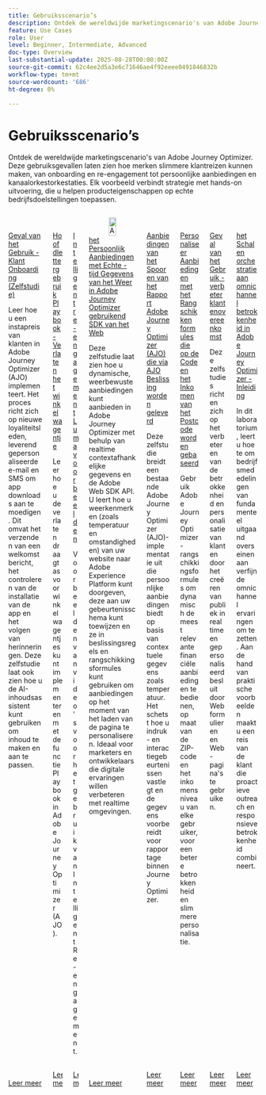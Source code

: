 ```yaml
---
title: Gebruiksscenario’s
description: Ontdek de wereldwijde marketingscenario's van Adobe Journey Optimizer. Deze gebruiksgevallen laten zien hoe merken slimmere klantreizen kunnen maken, van onboarding en re-engagement tot persoonlijke aanbiedingen en kanaalorkestorkestaties. Elk voorbeeld verbindt strategie met hands-on uitvoering, die u helpen producteigenschappen op echte bedrijfsdoelstellingen toepassen.
feature: Use Cases
role: User
level: Beginner, Intermediate, Advanced
doc-type: Overview
last-substantial-update: 2025-08-28T00:00:00Z
source-git-commit: 62c4ee2d5a3e6c71646ae4f92eeee0491846832b
workflow-type: tm+mt
source-wordcount: '686'
ht-degree: 0%

---
```



# Gebruiksscenario’s

Ontdek de wereldwijde marketingscenario&#39;s van Adobe Journey Optimizer. Deze gebruiksgevallen laten zien hoe merken slimmere klantreizen kunnen maken, van onboarding en re-engagement tot persoonlijke aanbiedingen en kanaalorkestorkestaties. Elk voorbeeld verbindt strategie met hands-on uitvoering, die u helpen producteigenschappen op echte bedrijfsdoelstellingen toepassen.

<!-- CARDS
* https://experienceleague.adobe.com/en/docs/journey-optimizer-learn/tutorials/use-cases/customer-onboarding
* https://experienceleague.adobe.com/en/docs/journey-optimizer-learn/tutorials/use-cases/abandoned-cart
* https://experienceleague.adobe.com/en/docs/experience-platform/rtcdp/use-cases/personalization-insights-engagement/use-cases-luma
* https://experienceleague.adobe.com/en/docs/journey-optimizer-learn/personalizing-offers-with-real-time-weather-data/introduction
* https://experienceleague.adobe.com/en/docs/journey-optimizer-learn/reporting-on-ajo-od/introduction
* https://experienceleague.adobe.com/en/docs/journey-optimizer-learn/personalizing-offers-with-ranking-formulas-based-on-user-zip-code-and-income/introduction
* https://experienceleague.adobe.com/en/docs/journey-optimizer-learn/tutorials/use-cases/enhance-customer-engagement
* https://experienceleague.adobe.com/en/docs/journey-optimizer-learn/scaling-orchestration-to-omnichannel-engagement/introduction
-->
<!-- START CARDS HTML - DO NOT MODIFY BY HAND -->
<div class="columns">
    <div class="column is-half-tablet is-half-desktop is-one-third-widescreen" aria-label="Use Case - Customer Onboarding (Tutorial)">
        <div class="card" style="height: 100%; display: flex; flex-direction: column; height: 100%;">
            <div class="card-image">
                <figure class="image x-is-16by9">
                    <a href="https://experienceleague.adobe.com/en/docs/journey-optimizer-learn/tutorials/use-cases/customer-onboarding" title="Hoofdletters gebruiken - Klantinstapsysteem (zelfstudie)" target="_blank" rel="referrer">
                        <img class="is-bordered-r-small" src="https://video.tv.adobe.com/v/3440650/?format=jpeg&nocache=1756417587791" alt="Hoofdletters gebruiken - Klantinstapsysteem (zelfstudie)"
                             style="width: 100%; aspect-ratio: 16 / 9; object-fit: cover; overflow: hidden; display: block; margin: auto;">
                    </a>
                </figure>
            </div>
            <div class="card-content is-padded-small" style="display: flex; flex-direction: column; flex-grow: 1; justify-content: space-between;">
                <div class="top-card-content">
                    <p class="headline is-size-6 has-text-weight-bold">
                        <a href="https://experienceleague.adobe.com/en/docs/journey-optimizer-learn/tutorials/use-cases/customer-onboarding" target="_blank" rel="referrer" title="Hoofdletters gebruiken - Klantinstapsysteem (zelfstudie)"> Geval van het Gebruik - Klant Onboarding (Zelfstudie) </a>
                    </p>
                    <p class="is-size-6">Leer hoe u een instapreis van klanten in Adobe Journey Optimizer (AJO) implementeert. ​Het proces richt zich op nieuwe loyaliteitsleden, leverend gepersonaliseerde e-mail en SMS om app downloads aan te moedigen. ​Dit omvat het verzenden van een welkomstbericht, het controleren van de installatie van de app en het volgen van herinneringen. ​Deze zelfstudie laat ook zien hoe u de AI-inhoudsassistent kunt gebruiken om inhoud te maken en aan te passen.</p>
                </div>
                <a href="https://experienceleague.adobe.com/en/docs/journey-optimizer-learn/tutorials/use-cases/customer-onboarding" target="_blank" rel="referrer" class="spectrum-Button spectrum-Button--outline spectrum-Button--primary spectrum-Button--sizeM" style="align-self: flex-start; margin-top: 1rem;">
                    <span class="spectrum-Button-label has-no-wrap has-text-weight-bold"> Leer meer </span>
                </a>
            </div>
        </div>
    </div>
    <div class="column is-half-tablet is-half-desktop is-one-third-widescreen" aria-label="Use Case Playbook - Abandoned shopping cart">
        <div class="card" style="height: 100%; display: flex; flex-direction: column; height: 100%;">
            <div class="card-image">
                <figure class="image x-is-16by9">
                    <a href="https://experienceleague.adobe.com/en/docs/journey-optimizer-learn/tutorials/use-cases/abandoned-cart" title="Hoofdletters gebruiken - Verlaten winkelwagentje" target="_blank" rel="referrer">
                        <img class="is-bordered-r-small" src="https://video.tv.adobe.com/v/3443964/?format=jpeg&nocache=1756417587818" alt="Hoofdletters gebruiken - Verlaten winkelwagentje"
                             style="width: 100%; aspect-ratio: 16 / 9; object-fit: cover; overflow: hidden; display: block; margin: auto;">
                    </a>
                </figure>
            </div>
            <div class="card-content is-padded-small" style="display: flex; flex-direction: column; flex-grow: 1; justify-content: space-between;">
                <div class="top-card-content">
                    <p class="headline is-size-6 has-text-weight-bold">
                        <a href="https://experienceleague.adobe.com/en/docs/journey-optimizer-learn/tutorials/use-cases/abandoned-cart" target="_blank" rel="referrer" title="Hoofdletters gebruiken - Verlaten winkelwagentje"> Hoofdlettergebruik Playbook - Verlaten het winkelwagentje </a>
                    </p>
                    <p class="is-size-6">Leer hoe u de verlaten draagtas voor winkelwagentjes kunt implementeren met de functie Playbook in Adobe Journey Optimizer (AJO).</p>
                </div>
                <a href="https://experienceleague.adobe.com/en/docs/journey-optimizer-learn/tutorials/use-cases/abandoned-cart" target="_blank" rel="referrer" class="spectrum-Button spectrum-Button--outline spectrum-Button--primary spectrum-Button--sizeM" style="align-self: flex-start; margin-top: 1rem;">
                    <span class="spectrum-Button-label has-no-wrap has-text-weight-bold"> Leer meer </span>
                </a>
            </div>
        </div>
    </div>
    <div class="column is-half-tablet is-half-desktop is-one-third-widescreen" aria-label="Intelligent Re-engagement Luma examples">
        <div class="card" style="height: 100%; display: flex; flex-direction: column; height: 100%;">
            <div class="card-image">
                <figure class="image x-is-16by9">
                    <a href="https://experienceleague.adobe.com/en/docs/experience-platform/rtcdp/use-cases/personalization-insights-engagement/use-cases-luma" title="Intelligente Luma-voorbeelden voor opnieuw engagement" target="_blank" rel="referrer">
                        <img class="is-bordered-r-small" src="https://video.tv.adobe.com/v/3425184/?format=jpeg&nocache=1756417587792" alt="Intelligente Luma-voorbeelden voor opnieuw engagement"
                             style="width: 100%; aspect-ratio: 16 / 9; object-fit: cover; overflow: hidden; display: block; margin: auto;">
                    </a>
                </figure>
            </div>
            <div class="card-content is-padded-small" style="display: flex; flex-direction: column; flex-grow: 1; justify-content: space-between;">
                <div class="top-card-content">
                    <p class="headline is-size-6 has-text-weight-bold">
                        <a href="https://experienceleague.adobe.com/en/docs/experience-platform/rtcdp/use-cases/personalization-insights-engagement/use-cases-luma" target="_blank" rel="referrer" title="Intelligente Luma-voorbeelden voor opnieuw engagement"> Intelligent re-engagement Luma voorbeelden </a>
                    </p>
                    <p class="is-size-6">Voorbeelden van video's voor het gebruik van Intelligent Re-engagement.</p>
                </div>
                <a href="https://experienceleague.adobe.com/en/docs/experience-platform/rtcdp/use-cases/personalization-insights-engagement/use-cases-luma" target="_blank" rel="referrer" class="spectrum-Button spectrum-Button--outline spectrum-Button--primary spectrum-Button--sizeM" style="align-self: flex-start; margin-top: 1rem;">
                    <span class="spectrum-Button-label has-no-wrap has-text-weight-bold"> Leer meer </span>
                </a>
            </div>
        </div>
    </div>
    <div class="column is-half-tablet is-half-desktop is-one-third-widescreen" aria-label="Personalizing Offers with Real-Time Weather Data in Adobe Journey Optimizer using Web SDK">
        <div class="card" style="height: 100%; display: flex; flex-direction: column; height: 100%;">
            <div class="card-image">
                <figure class="image x-is-16by9">
                    <a href="https://experienceleague.adobe.com/en/docs/journey-optimizer-learn/personalizing-offers-with-real-time-weather-data/introduction" title="Aanbiedingen personaliseren met gegevens voor weersomstandigheden in real time in Adobe Journey Optimizer via Web SDK" target="_blank" rel="referrer">
                        <img class="is-bordered-r-small" src="https://experienceleague.adobe.com/en/docs/journey-optimizer-learn/personalizing-offers-with-real-time-weather-data/introduction./media_11e634b7fcda118d76753129e5511697a1e5145de.png?width=400&format=png&optimize=medium" alt="Aanbiedingen personaliseren met gegevens voor weersomstandigheden in real time in Adobe Journey Optimizer via Web SDK"
                             style="width: 100%; aspect-ratio: 16 / 9; object-fit: cover; overflow: hidden; display: block; margin: auto;">
                    </a>
                </figure>
            </div>
            <div class="card-content is-padded-small" style="display: flex; flex-direction: column; flex-grow: 1; justify-content: space-between;">
                <div class="top-card-content">
                    <p class="headline is-size-6 has-text-weight-bold">
                        <a href="https://experienceleague.adobe.com/en/docs/journey-optimizer-learn/personalizing-offers-with-real-time-weather-data/introduction" target="_blank" rel="referrer" title="Aanbiedingen personaliseren met gegevens voor weersomstandigheden in real time in Adobe Journey Optimizer via Web SDK"> het Persoonlijk Aanbiedingen met Echte - tijd Gegevens van het Weer in Adobe Journey Optimizer gebruikend SDK van het Web </a>
                    </p>
                    <p class="is-size-6">Deze zelfstudie laat zien hoe u dynamische, weerbewuste aanbiedingen kunt aanbieden in Adobe Journey Optimizer met behulp van realtime contextafhankelijke gegevens en de Adobe Web SDK API. U leert hoe u weerkenmerken (zoals temperatuur en omstandigheden) van uw website naar Adobe Experience Platform kunt doorgeven, deze aan uw gebeurtenisschema kunt toewijzen en ze in beslissingsregels en rangschikkingsformules kunt gebruiken om aanbiedingen op het moment van het laden van de pagina te personaliseren. Ideaal voor marketers en ontwikkelaars die digitale ervaringen willen verbeteren met realtime omgevingen.</p>
                </div>
                <a href="https://experienceleague.adobe.com/en/docs/journey-optimizer-learn/personalizing-offers-with-real-time-weather-data/introduction" target="_blank" rel="referrer" class="spectrum-Button spectrum-Button--outline spectrum-Button--primary spectrum-Button--sizeM" style="align-self: flex-start; margin-top: 1rem;">
                    <span class="spectrum-Button-label has-no-wrap has-text-weight-bold"> Leer meer </span>
                </a>
            </div>
        </div>
    </div>
    <div class="column is-half-tablet is-half-desktop is-one-third-widescreen" aria-label="Track and Report Adobe Journey Optimizer (AJO) Offers delivered via AJO Decisioning">
        <div class="card" style="height: 100%; display: flex; flex-direction: column; height: 100%;">
            <div class="card-image">
                <figure class="image x-is-16by9">
                    <a href="https://experienceleague.adobe.com/en/docs/journey-optimizer-learn/reporting-on-ajo-od/introduction" title="Aanbiedingen volgen en rapporteren Adobe Journey Optimizer (AJO) die via AJO-besluitvorming worden geleverd" target="_blank" rel="referrer">
                        <img class="is-bordered-r-small" src="https://experienceleague.adobe.com/en/docs/journey-optimizer-learn/reporting-on-ajo-od/introduction./media_1fb3a58c60be3873b773f9ba694350319c4b8dc4f.png?width=400&format=png&optimize=medium" alt="Aanbiedingen volgen en rapporteren Adobe Journey Optimizer (AJO) die via AJO-besluitvorming worden geleverd"
                             style="width: 100%; aspect-ratio: 16 / 9; object-fit: cover; overflow: hidden; display: block; margin: auto;">
                    </a>
                </figure>
            </div>
            <div class="card-content is-padded-small" style="display: flex; flex-direction: column; flex-grow: 1; justify-content: space-between;">
                <div class="top-card-content">
                    <p class="headline is-size-6 has-text-weight-bold">
                        <a href="https://experienceleague.adobe.com/en/docs/journey-optimizer-learn/reporting-on-ajo-od/introduction" target="_blank" rel="referrer" title="Aanbiedingen volgen en rapporteren Adobe Journey Optimizer (AJO) die via AJO-besluitvorming worden geleverd"> Aanbiedingen van het Spoor en van het Rapport Adobe Journey Optimizer (AJO) die via AJO Beslissing worden geleverd </a>
                    </p>
                    <p class="is-size-6">Deze zelfstudie breidt een bestaande Adobe Journey Optimizer (AJO)-implementatie uit die persoonlijke aanbiedingen biedt op basis van contextuele gegevens zoals temperatuur. Het schetst hoe u indruk- en interactiegebeurtenissen vastlegt en de gegevens voorbereidt voor rapportage binnen Journey Optimizer.</p>
                </div>
                <a href="https://experienceleague.adobe.com/en/docs/journey-optimizer-learn/reporting-on-ajo-od/introduction" target="_blank" rel="referrer" class="spectrum-Button spectrum-Button--outline spectrum-Button--primary spectrum-Button--sizeM" style="align-self: flex-start; margin-top: 1rem;">
                    <span class="spectrum-Button-label has-no-wrap has-text-weight-bold"> Leer meer </span>
                </a>
            </div>
        </div>
    </div>
    <div class="column is-half-tablet is-half-desktop is-one-third-widescreen" aria-label="Personalize Offers with Ranking formulas Based on Zip Code and Income">
        <div class="card" style="height: 100%; display: flex; flex-direction: column; height: 100%;">
            <div class="card-image">
                <figure class="image x-is-16by9">
                    <a href="https://experienceleague.adobe.com/en/docs/journey-optimizer-learn/personalizing-offers-with-ranking-formulas-based-on-user-zip-code-and-income/introduction" title="Aanbiedingen personaliseren met rangschikkende formules op basis van postcode en inkomen" target="_blank" rel="referrer">
                        <img class="is-bordered-r-small" src="https://cdn.experienceleague.adobe.com/thumb/exl-cards/tutorial.png" alt="Aanbiedingen personaliseren met rangschikkende formules op basis van postcode en inkomen"
                             style="width: 100%; aspect-ratio: 16 / 9; object-fit: cover; overflow: hidden; display: block; margin: auto;">
                    </a>
                </figure>
            </div>
            <div class="card-content is-padded-small" style="display: flex; flex-direction: column; flex-grow: 1; justify-content: space-between;">
                <div class="top-card-content">
                    <p class="headline is-size-6 has-text-weight-bold">
                        <a href="https://experienceleague.adobe.com/en/docs/journey-optimizer-learn/personalizing-offers-with-ranking-formulas-based-on-user-zip-code-and-income/introduction" target="_blank" rel="referrer" title="Aanbiedingen personaliseren met rangschikkende formules op basis van postcode en inkomen"> Personaliseer Aanbiedingen met het Rangschikken formules die op de Code en het Inkomen van het Postcode worden gebaseerd </a>
                    </p>
                    <p class="is-size-6">Gebruik Adobe Journey Optimizer-rangschikkingsformules om dynamisch de meest relevante financiële aanbiedingen te bedienen, op maat van de ZIP-code en het inkomensniveau van elke gebruiker, voor een betere betrokkenheid en slimmere personalisatie.</p>
                </div>
                <a href="https://experienceleague.adobe.com/en/docs/journey-optimizer-learn/personalizing-offers-with-ranking-formulas-based-on-user-zip-code-and-income/introduction" target="_blank" rel="referrer" class="spectrum-Button spectrum-Button--outline spectrum-Button--primary spectrum-Button--sizeM" style="align-self: flex-start; margin-top: 1rem;">
                    <span class="spectrum-Button-label has-no-wrap has-text-weight-bold"> Leer meer </span>
                </a>
            </div>
        </div>
    </div>
    <div class="column is-half-tablet is-half-desktop is-one-third-widescreen" aria-label="Use Case - Enhance customer engagement">
        <div class="card" style="height: 100%; display: flex; flex-direction: column; height: 100%;">
            <div class="card-image">
                <figure class="image x-is-16by9">
                    <a href="https://experienceleague.adobe.com/en/docs/journey-optimizer-learn/tutorials/use-cases/enhance-customer-engagement" title="Hoofdlettergebruik - Verbeter de betrokkenheid van klanten" target="_blank" rel="referrer">
                        <img class="is-bordered-r-small" src="https://cdn.experienceleague.adobe.com/thumb/exl-cards/tutorial.png" alt="Hoofdlettergebruik - Verbeter de betrokkenheid van klanten"
                             style="width: 100%; aspect-ratio: 16 / 9; object-fit: cover; overflow: hidden; display: block; margin: auto;">
                    </a>
                </figure>
            </div>
            <div class="card-content is-padded-small" style="display: flex; flex-direction: column; flex-grow: 1; justify-content: space-between;">
                <div class="top-card-content">
                    <p class="headline is-size-6 has-text-weight-bold">
                        <a href="https://experienceleague.adobe.com/en/docs/journey-optimizer-learn/tutorials/use-cases/enhance-customer-engagement" target="_blank" rel="referrer" title="Hoofdlettergebruik - Verbeter de betrokkenheid van klanten"> Geval van het Gebruik - verbeter klantenovereenkomst </a>
                    </p>
                    <p class="is-size-6">Deze zelfstudies richten zich op het verbeteren van de betrokkenheid en personalisatie van klanten door het creëren van publiek in real time en gepersonaliseerd besluit door Webformulieren en Web-pagina's te gebruiken.</p>
                </div>
                <a href="https://experienceleague.adobe.com/en/docs/journey-optimizer-learn/tutorials/use-cases/enhance-customer-engagement" target="_blank" rel="referrer" class="spectrum-Button spectrum-Button--outline spectrum-Button--primary spectrum-Button--sizeM" style="align-self: flex-start; margin-top: 1rem;">
                    <span class="spectrum-Button-label has-no-wrap has-text-weight-bold"> Leer meer </span>
                </a>
            </div>
        </div>
    </div>
    <div class="column is-half-tablet is-half-desktop is-one-third-widescreen" aria-label="Scaling orchestration to omnichannel engagement in Adobe Journey Optimizer - Introduction">
        <div class="card" style="height: 100%; display: flex; flex-direction: column; height: 100%;">
            <div class="card-image">
                <figure class="image x-is-16by9">
                    <a href="https://experienceleague.adobe.com/en/docs/journey-optimizer-learn/scaling-orchestration-to-omnichannel-engagement/introduction" title="Scaling orchestration to omnichannel engagement in Adobe Journey Optimizer - Introductie" target="_blank" rel="referrer">
                        <img class="is-bordered-r-small" src="https://video.tv.adobe.com/v/3457828/?format=jpeg&nocache=1756417587802" alt="Scaling orchestration to omnichannel engagement in Adobe Journey Optimizer - Introductie"
                             style="width: 100%; aspect-ratio: 16 / 9; object-fit: cover; overflow: hidden; display: block; margin: auto;">
                    </a>
                </figure>
            </div>
            <div class="card-content is-padded-small" style="display: flex; flex-direction: column; flex-grow: 1; justify-content: space-between;">
                <div class="top-card-content">
                    <p class="headline is-size-6 has-text-weight-bold">
                        <a href="https://experienceleague.adobe.com/en/docs/journey-optimizer-learn/scaling-orchestration-to-omnichannel-engagement/introduction" target="_blank" rel="referrer" title="Scaling orchestration to omnichannel engagement in Adobe Journey Optimizer - Introductie"> het Schalen orchestratie aan omnichannel betrokkenheid in Adobe Journey Optimizer - Inleiding </a>
                    </p>
                    <p class="is-size-6">In dit laboratorium, leert u hoe te om bedrijfsmededelingen van fundamenteel uitgaand overseinen aan verfijnde omnichannel ervaringen om te zetten. Aan de hand van praktische voorbeelden maakt u een reis van de klant die proactieve outreach en responsieve betrokkenheid combineert.</p>
                </div>
                <a href="https://experienceleague.adobe.com/en/docs/journey-optimizer-learn/scaling-orchestration-to-omnichannel-engagement/introduction" target="_blank" rel="referrer" class="spectrum-Button spectrum-Button--outline spectrum-Button--primary spectrum-Button--sizeM" style="align-self: flex-start; margin-top: 1rem;">
                    <span class="spectrum-Button-label has-no-wrap has-text-weight-bold"> Leer meer </span>
                </a>
            </div>
        </div>
    </div>
</div>
<!-- END CARDS HTML - DO NOT MODIFY BY HAND -->
